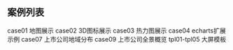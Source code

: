 ## 案例列表
case01 地图展示
case02 3D图标展示
case03 热力图展示
case04 echarts扩展示例
case07 上市公司地域分布
case09 上市公司全景概览
tpl01-tpl05 大屏模板